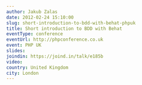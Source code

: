 ```yaml
---
author: Jakub Zalas
date: 2012-02-24 15:10:00
slug: short-introduction-to-bdd-with-behat-phpuk
title: Short introduction to BDD with Behat
eventType: conference
eventUrl: http://phpconference.co.uk
event: PHP UK
slides:
joindin: https://joind.in/talk/e185b
video:
country: United Kingdom
city: London
---
```

